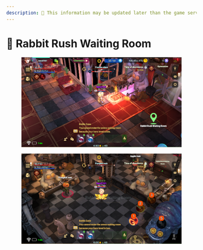 ```yaml
---
description: 🛑 This information may be updated later than the game server data.
---
```


# 🐰 Rabbit Rush Waiting Room

<figure><img src="../../../.gitbook/assets/image (610).png" alt=""><figcaption></figcaption></figure>

<figure><img src="../../../.gitbook/assets/image (611).png" alt=""><figcaption></figcaption></figure>

